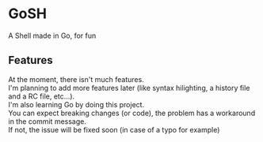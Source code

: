 # GoSH
A Shell made in Go, for fun  
## Features
At the moment, there isn't much features.  
I'm planning to add more features later (like syntax hilighting, a history file and a RC file, etc...).  
I'm also learning Go by doing this project.  
You can expect breaking changes (or code), the problem has a workaround in the commit message.  
If not, the issue will be fixed soon (in case of a typo for example)
